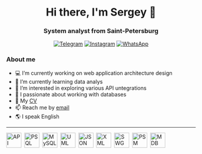 <div id="header" align="center"> 
    <h1>Hi there, I'm Sergey 👋
    <h3>System analyst from Saint-Petersburg
</div>

<div id="socials" align="center">

[![Telegram](https://img.shields.io/badge/Telegram-26A5E4?style=for-the-badge&logo=telegram&logoColor=white)](https://t.me/therealsergios)
[![Instagram](https://img.shields.io/badge/Instagram-E4405F?style=for-the-badge&logo=instagram&logoColor=white)](https://www.instagram.com/therealsergios)
[![WhatsApp](https://img.shields.io/badge/WhatsApp-25D366?style=for-the-badge&logo=whatsapp&logoColor=white)](https://wa.me/77778908222)

</div>
        
### About me

- :computer: I’m currently working on web application architecture design
- 🌱 I’m currently learning data analys
- 🤔 I’m interested in exploring various API untegrations
- :1234: I passionate about working with databases
- :page_facing_up: My [CV](https://spb.hh.ru/resume/91966634ff0f20bcd30039ed1f363845415979)
- 📫 Reach me by [email](polnumber@gmail.com)
- :earth_americas: I speak English
---

<img src="https://cdn.jsdelivr.net/gh/devicons/devicon@latest/icons/openapi/openapi-original.svg" title="API" width="40" height="40"/>&nbsp;
<img src="https://cdn.jsdelivr.net/gh/devicons/devicon@latest/icons/postgresql/postgresql-original.svg" title="PSQL" width="40" height="40"/>&nbsp;
<img src="https://cdn.jsdelivr.net/gh/devicons/devicon@latest/icons/mysql/mysql-original.svg" title="MySQL" width="40" height="40"/>&nbsp;
<img src="https://cdn.jsdelivr.net/gh/devicons/devicon@latest/icons/unifiedmodelinglanguage/unifiedmodelinglanguage-original.svg" title="UML" width="40" height="40"/>&nbsp;
<img src="https://cdn.jsdelivr.net/gh/devicons/devicon@latest/icons/json/json-original.svg" title="JSON" width="40" height="40"/>&nbsp;
<img src="https://cdn.jsdelivr.net/gh/devicons/devicon@latest/icons/xml/xml-original.svg" title="XML" width="40" height="40"/>&nbsp;
<img src="https://cdn.jsdelivr.net/gh/devicons/devicon@latest/icons/swagger/swagger-original.svg" title="SWG" width="40" height="40"/>&nbsp;
<img src="https://cdn.jsdelivr.net/gh/devicons/devicon@latest/icons/postman/postman-original.svg" title="PSM" width="40" height="40"/>&nbsp;
<img src="https://cdn.jsdelivr.net/gh/devicons/devicon@latest/icons/mongodb/mongodb-original-wordmark.svg" title="MDB" width="40" height="40"/>&nbsp;

